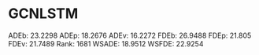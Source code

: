 # GCNLSTM

ADEb: 23.2298
ADEp: 18.2676
ADEv: 16.2272
FDEb: 26.9488
FDEp: 21.805
FDEv: 21.7489
Rank: 1681
WSADE: 18.9512
WSFDE: 22.9254